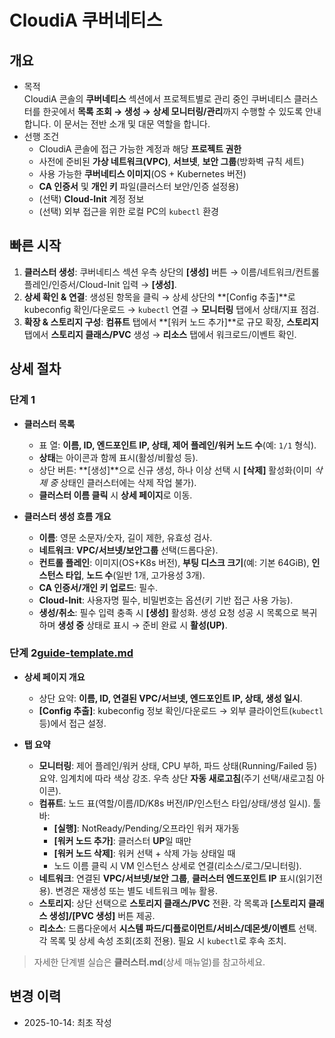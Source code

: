 # CloudiA 쿠버네티스

## 개요
- 목적  
  CloudiA 콘솔의 **쿠버네티스** 섹션에서 프로젝트별로 관리 중인 쿠버네티스 클러스터를 한곳에서 **목록 조회 → 생성 → 상세 모니터링/관리**까지 수행할 수 있도록 안내합니다. 이 문서는 전반 소개 및 대문 역할을 합니다.
- 선행 조건  
  - CloudiA 콘솔에 접근 가능한 계정과 해당 **프로젝트 권한**  
  - 사전에 준비된 **가상 네트워크(VPC)**, **서브넷**, **보안 그룹**(방화벽 규칙 세트)  
  - 사용 가능한 **쿠버네티스 이미지**(OS + Kubernetes 버전)  
  - **CA 인증서** 및 **개인 키** 파일(클러스터 보안/인증 설정용)  
  - (선택) **Cloud-Init** 계정 정보  
  - (선택) 외부 접근을 위한 로컬 PC의 `kubectl` 환경

## 빠른 시작
1. **클러스터 생성**: 쿠버네티스 섹션 우측 상단의 **[생성]** 버튼 → 이름/네트워크/컨트롤 플레인/인증서/Cloud-Init 입력 → **[생성]**.  
2. **상세 확인 & 연결**: 생성된 항목을 클릭 → 상세 상단의 **[Config 추출]**로 kubeconfig 확인/다운로드 → `kubectl` 연결 → **모니터링** 탭에서 상태/지표 점검.  
3. **확장 & 스토리지 구성**: **컴퓨트** 탭에서 **[워커 노드 추가]**로 규모 확장, **스토리지** 탭에서 **스토리지 클래스/PVC** 생성 → **리소스** 탭에서 워크로드/이벤트 확인.

## 상세 절차
### 단계 1
- **클러스터 목록**
  - 표 열: **이름, ID, 엔드포인트 IP, 상태, 제어 플레인/워커 노드 수**(예: `1/1` 형식).
  - **상태**는 아이콘과 함께 표시(활성/비활성 등).
  - 상단 버튼: **[생성]**으로 신규 생성, 하나 이상 선택 시 **[삭제]** 활성화(이미 *삭제 중* 상태인 클러스터에는 삭제 작업 불가).
  - **클러스터 이름 클릭** 시 **상세 페이지**로 이동.

- **클러스터 생성 흐름 개요**
  - **이름**: 영문 소문자/숫자, 길이 제한, 유효성 검사.
  - **네트워크**: **VPC/서브넷/보안그룹** 선택(드롭다운).
  - **컨트롤 플레인**: 이미지(OS+K8s 버전), **부팅 디스크 크기**(예: 기본 64GiB), **인스턴스 타입**, **노드 수**(일반 1개, 고가용성 3개).
  - **CA 인증서/개인 키 업로드**: 필수.
  - **Cloud-Init**: 사용자명 필수, 비밀번호는 옵션(키 기반 접근 사용 가능).
  - **생성/취소**: 필수 입력 충족 시 **[생성]** 활성화. 생성 요청 성공 시 목록으로 복귀하며 **생성 중** 상태로 표시 → 준비 완료 시 **활성(UP)**.

### 단계 2[guide-template.md](docs/_templates/guide-template.md)
- **상세 페이지 개요**
  - 상단 요약: **이름, ID, 연결된 VPC/서브넷, 엔드포인트 IP, 상태, 생성 일시**.
  - **[Config 추출]**: kubeconfig 정보 확인/다운로드 → 외부 클라이언트(`kubectl` 등)에서 접근 설정.

- **탭 요약**
  - **모니터링**: 제어 플레인/워커 상태, CPU 부하, 파드 상태(Running/Failed 등) 요약. 임계치에 따라 색상 강조. 우측 상단 **자동 새로고침**(주기 선택/새로고침 아이콘).
  - **컴퓨트**: 노드 표(역할/이름/ID/K8s 버전/IP/인스턴스 타입/상태/생성 일시). 툴바:  
    - **[실행]**: NotReady/Pending/오프라인 워커 재가동  
    - **[워커 노드 추가]**: 클러스터 **UP**일 때만  
    - **[워커 노드 삭제]**: 워커 선택 + 삭제 가능 상태일 때  
    - 노드 이름 클릭 시 VM 인스턴스 상세로 연결(리소스/로그/모니터링).
  - **네트워크**: 연결된 **VPC/서브넷/보안 그룹**, **클러스터 엔드포인트 IP** 표시(읽기전용). 변경은 재생성 또는 별도 네트워크 메뉴 활용.
  - **스토리지**: 상단 선택으로 **스토리지 클래스/PVC** 전환. 각 목록과 **[스토리지 클래스 생성]/[PVC 생성]** 버튼 제공.
  - **리소스**: 드롭다운에서 **시스템 파드/디플로이먼트/서비스/데몬셋/이벤트** 선택. 각 목록 및 상세 속성 조회(조회 전용). 필요 시 `kubectl`로 후속 조치.

> 자세한 단계별 실습은 **클러스터.md**(상세 매뉴얼)를 참고하세요.

## 변경 이력
- 2025-10-14: 최초 작성
